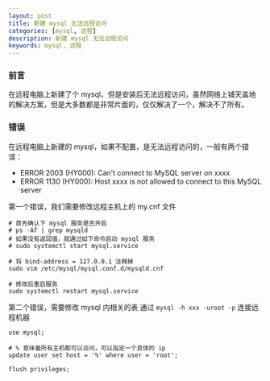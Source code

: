 ```yaml
---
layout: post  
title: 新建 mysql 无法远程访问  
categories: [mysql, 远程]  
description: 新建 mysql 无法远程访问  
keywords: mysql, 远程   
---
```


### 前言

在远程电脑上新建了个 mysql，但是安装后无法远程访问，虽然网络上铺天盖地的解决方案，但是大多数都是非常片面的，仅仅解决了一个，解决不了所有。

### 错误

在远程电脑上新建的 mysql，如果不配置，是无法远程访问的，一般有两个错误：

  - ERROR 2003 (HY000): Can’t connect to MySQL server on xxxx
  - ERROR 1130 (HY000): Host xxxx is not allowed to connect to this MySQL server

第一个错误，我们需要修改远程主机上的 my.cnf 文件

```
# 首先确认下 mysql 服务是否开启
# ps -Af | grep mysqld
# 如果没有返回值，就通过如下命令启动 mysql 服务
# sudo systemctl start mysql.service

# 将 bind-address = 127.0.0.1 注释掉
sudo vim /etc/mysql/mysql.conf.d/mysqld.cnf 

# 修改后重启服务
sudo systemctl restart mysql.service
```

第二个错误，需要修改 mysql 内相关的表
通过 `mysql -h xxx -uroot -p` 连接远程机器

```
use mysql;

# % 意味着所有主机都可以访问，可以指定一个具体的 ip
update user set host = '%' where user = 'root';

flush privileges; 
```
